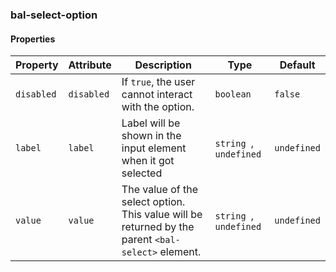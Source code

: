 ### bal-select-option


#### Properties

| Property   | Attribute  | Description                                                                                       | Type                    | Default     |
| ---------- | ---------- | ------------------------------------------------------------------------------------------------- | ----------------------- | ----------- |
| `disabled` | `disabled` | If `true`, the user cannot interact with the option.                                              | `boolean`               | `false`     |
| `label`    | `label`    | Label will be shown in the input element when it got selected                                     | `string `, ` undefined` | `undefined` |
| `value`    | `value`    | The value of the select option. This value will be returned by the parent `<bal-select>` element. | `string `, ` undefined` | `undefined` |

